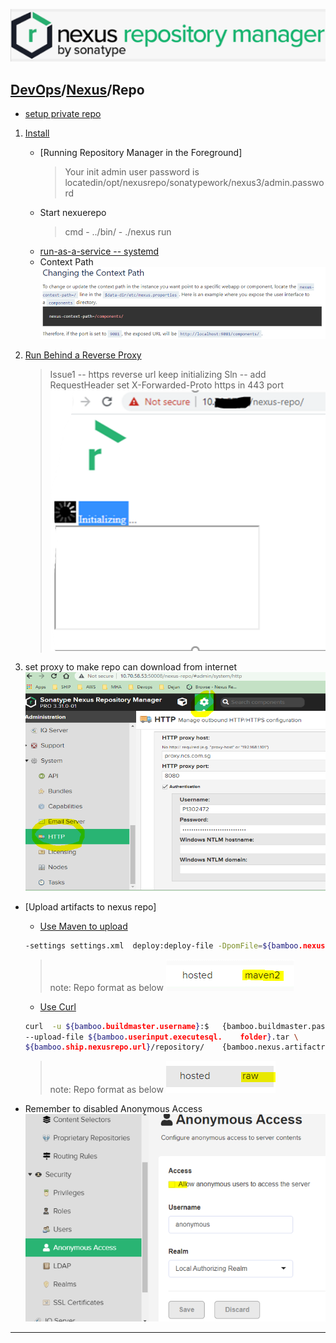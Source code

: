 [![Nexus](../resource/repo.png)](https://help.sonatype.com/repomanager3)
## [DevOps]/[Nexus]/Repo

- [setup private repo](https://cloud.tencent.com/developer/article/1401023)

1. [Install](https://help.sonatype.com/repomanager3/installation/installation-methods#InstallationMethods-RunningRepositoryManagerintheForeground)

    - [Running Repository Manager in the Foreground]
        > Your init admin user password is locatedin/opt/nexusrepo/sonatypework/nexus3/admin.password
    - Start nexuerepo
        > cmd - ../bin/ - ./nexus run
    - [run-as-a-service -- systemd](https://help.sonatype.com/repomanager3/installation/run-as-a-service )
    - Context Path
    ![](../resource/Context-Path.png)


2. [Run Behind a Reverse Proxy](https://help.sonatype.com/repomanager3/installation/run-behind-a-reverse-proxy
)
    > Issue1 -- https reverse url keep initializing
    > Sln -- add RequestHeader set X-Forwarded-Proto https in 443 port
    ![](../resource/initializing.png)



4.  set proxy to make repo can download from internet
![](../resource/proxy-repo.png)

- [Upload artifacts to nexus repo]
   
    - [Use Maven to upload](https://help.sonatype.com/repomanager3/nexus-repository-administration/formats/maven-repositories)
    ```sh
    -settings settings.xml  deploy:deploy-file -DpomFile=${bamboo.nexus.artifactrepository.extensionartifact.id}/pom.xml -DrepositoryId=${bamboo.maven.settings.server.id} -Durl=${bamboo.nexusrepo.url}/repository/${bamboo.nexus.artifactrepository.id}/ -Dfile=${bamboo.nexus.artifactrepository.extensionartifact.id}/target/abc.war
    ``` 
    > note: Repo format as below 
    ![](../resource/format-maven2.png)

    - [Use Curl](https://help.sonatype.com/repomanager3/nexus-repository-administration/formats/raw-repositories)

    ```sh
    curl  -u ${bamboo.buildmaster.username}:$   {bamboo.buildmaster.password} \
    --upload-file ${bamboo.userinput.executesql.    folder}.tar \
    ${bamboo.ship.nexusrepo.url}/repository/    {bamboo.nexus.artifactrepository.iddejun.tar

    ```
    > note: Repo format as below 
    ![](../resource/format-raw.png)

- Remember to disabled Anonymous Access 
    ![](../resource/Anonymous.png) 





------
[DevOps]: <../../README.md>
[Nexus]: <../nexus.md>
